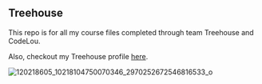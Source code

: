 ## Treehouse

This repo is for all my course files completed through team Treehouse and CodeLou. 

Also, checkout my Treehouse profile [here](https://teamtreehouse.com/melissaellis).

![120218605_10218104750070346_2970252672546816533_o](https://user-images.githubusercontent.com/77762873/105386788-d2a99e00-5be2-11eb-84ba-db90e4784169.jpg)
